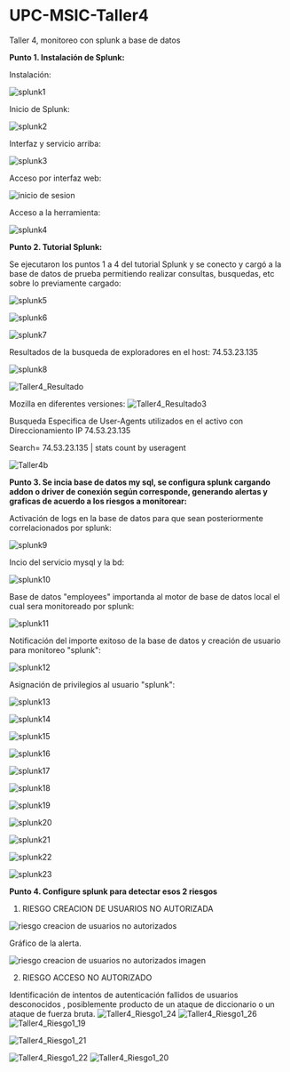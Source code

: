 # UPC-MSIC-Taller4
Taller 4, monitoreo con splunk a base de datos

<b> Punto 1. Instalación de Splunk: </b>

Instalación:

![splunk1](https://user-images.githubusercontent.com/48939055/57562924-49dec600-735d-11e9-8b84-a5e7a98773f9.jpg)

Inicio de Splunk:

![splunk2](https://user-images.githubusercontent.com/48939055/57562925-49dec600-735d-11e9-80ba-c251e59fb859.jpg)

Interfaz y servicio arriba:

![splunk3](https://user-images.githubusercontent.com/48939055/57562982-f0c36200-735d-11e9-8803-a68bd4461345.jpg)

Acceso por interfaz web:

![inicio de sesion](https://user-images.githubusercontent.com/50051421/57562971-cd98b280-735d-11e9-97d7-d78775280612.PNG)

Acceso a la herramienta:

![splunk4](https://user-images.githubusercontent.com/48939055/57563016-33853a00-735e-11e9-87df-eb2af1ad6faf.jpg)


<b> Punto 2. Tutorial Splunk: </b>

Se ejecutaron los puntos 1 a 4 del tutorial Splunk y se conecto y cargó a la base de datos de prueba permitiendo realizar consultas, busquedas, etc sobre lo previamente cargado:

![splunk5](https://user-images.githubusercontent.com/48939055/57570050-64e42100-73c3-11e9-9abe-9759293536b1.jpg)

![splunk6](https://user-images.githubusercontent.com/48939055/57570043-644b8a80-73c3-11e9-9d01-641dc5a980bc.jpg)

![splunk7](https://user-images.githubusercontent.com/48939055/57570044-644b8a80-73c3-11e9-9aa1-e60f1a25b54f.jpg)

Resultados de la busqueda de exploradores en el host: 74.53.23.135

![splunk8](https://user-images.githubusercontent.com/48939055/57570045-644b8a80-73c3-11e9-97a8-3bd20479290b.jpg)

![Taller4_Resultado](https://user-images.githubusercontent.com/50051518/57570099-0e2b1700-73c4-11e9-9189-20a6b3e9e7b2.PNG)

Mozilla en diferentes versiones:
![Taller4_Resultado3](https://user-images.githubusercontent.com/50051518/57570100-0e2b1700-73c4-11e9-90e0-7d94fa6a64f6.PNG)


Busqueda Especifica de User-Agents utilizados en el activo con Direccionamiento IP 74.53.23.135

Search= 74.53.23.135 | stats count by useragent

![Taller4b](https://user-images.githubusercontent.com/50051493/57571058-b8a83780-73ce-11e9-9eb2-c7d27b60dc29.PNG)


<b> Punto 3. Se incia base de datos my sql, se configura splunk cargando addon o driver de conexión según corresponde, generando alertas y graficas de acuerdo a los riesgos a monitorear: </b>

Activación de logs en la base de datos para que sean posteriormente correlacionados por splunk:

![splunk9](https://user-images.githubusercontent.com/48939055/57570046-644b8a80-73c3-11e9-99d3-31c373b140a7.jpg)

Incio del servicio mysql y la bd:

![splunk10](https://user-images.githubusercontent.com/48939055/57570047-64e42100-73c3-11e9-88e3-5447f7e9c1dd.jpg)

Base de datos "employees" importanda al motor de base de datos local el cual sera monitoreado por splunk:

![splunk11](https://user-images.githubusercontent.com/48939055/57570048-64e42100-73c3-11e9-8a9f-140834554224.jpg)

Notificación del importe exitoso de la base de datos y creación de usuario para monitoreo "splunk":

![splunk12](https://user-images.githubusercontent.com/48939055/57570049-64e42100-73c3-11e9-97fb-a871f888161e.jpg)

Asignación de privilegios al usuario "splunk":

![splunk13](https://user-images.githubusercontent.com/48939055/57572002-e8f5d300-73da-11e9-9fa3-176ef1914e7d.jpg)

![splunk14](https://user-images.githubusercontent.com/48939055/57572003-e8f5d300-73da-11e9-83eb-4638a1e594b5.jpg)

![splunk15](https://user-images.githubusercontent.com/48939055/57572004-e98e6980-73da-11e9-9591-f75963284b5b.jpg)

![splunk16](https://user-images.githubusercontent.com/48939055/57572005-e98e6980-73da-11e9-9ed3-95c702472e78.jpg)

![splunk17](https://user-images.githubusercontent.com/48939055/57572006-e98e6980-73da-11e9-8238-9ca50f524854.jpg)

![splunk18](https://user-images.githubusercontent.com/48939055/57572007-e98e6980-73da-11e9-82f7-749fafae8796.jpg)

![splunk19](https://user-images.githubusercontent.com/48939055/57572008-e98e6980-73da-11e9-83fc-ac5915a68b72.jpg)

![splunk20](https://user-images.githubusercontent.com/48939055/57572009-e98e6980-73da-11e9-8572-4f66098740fb.jpg)

![splunk21](https://user-images.githubusercontent.com/48939055/57572154-2f97fd00-73dc-11e9-88a7-e79e6d75c8cb.jpg)

![splunk22](https://user-images.githubusercontent.com/48939055/57572219-e09e9780-73dc-11e9-924e-383e80a5a5df.jpg)

![splunk23](https://user-images.githubusercontent.com/48939055/57572220-e1372e00-73dc-11e9-9c50-dfbe40c6a87c.jpg)

<b>Punto 4. Configure splunk para detectar esos 2 riesgos</b>

1. RIESGO CREACION DE USUARIOS NO AUTORIZADA

![riesgo creacion de usuarios no autorizados](https://user-images.githubusercontent.com/50051421/57572390-19d80700-73df-11e9-8f5f-bb7f9f35b526.PNG)

Gráfico de la alerta.

![riesgo creacion de usuarios no autorizados imagen](https://user-images.githubusercontent.com/50051421/57572724-45112500-73e4-11e9-94a8-797cd48fd51e.PNG)

2. RIESGO ACCESO NO AUTORIZADO

Identificación de intentos de autenticación fallidos de usuarios desconocidos , posiblemente producto de un ataque de diccionario o
un ataque de fuerza bruta.
![Taller4_Riesgo1_24](https://user-images.githubusercontent.com/50051493/57575813-9a1a5e80-7417-11e9-843c-df5671b711bb.PNG)
![Taller4_Riesgo1_26](https://user-images.githubusercontent.com/50051493/57575810-91c22380-7417-11e9-97a6-d88372af0f30.PNG)
![Taller4_Riesgo1_19](https://user-images.githubusercontent.com/50051493/57575828-f1203380-7417-11e9-99b7-f015ca7d2e5a.PNG)

![Taller4_Riesgo1_21](https://user-images.githubusercontent.com/50051493/57575833-ff6e4f80-7417-11e9-9f9d-8d7d35cce53b.PNG)

![Taller4_Riesgo1_22](https://user-images.githubusercontent.com/50051493/57575837-05643080-7418-11e9-8322-a2d54276302d.PNG)
![Taller4_Riesgo1_20](https://user-images.githubusercontent.com/50051518/57574236-e1462680-73fa-11e9-8c1b-e888557c5972.PNG)
